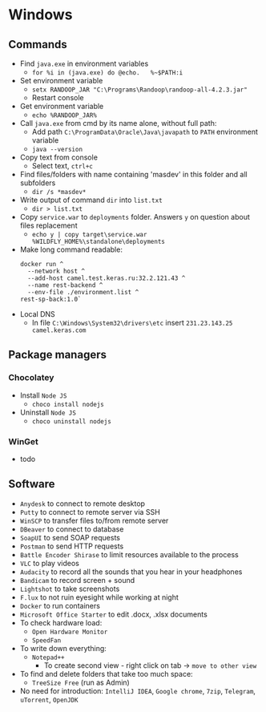 # Windows
## Commands
* Find `java.exe` in environment variables
  * `for %i in (java.exe) do @echo.   %~$PATH:i`
* Set environment variable
    * `setx RANDOOP_JAR "C:\Programs\Randoop\randoop-all-4.2.3.jar"`
    * Restart console
* Get environment variable
    * `echo %RANDOOP_JAR%`
* Call `java.exe` from cmd by its name alone, without full path:
    * Add path `C:\ProgramData\Oracle\Java\javapath` to `PATH` environment variable
    * `java --version`
* Copy text from console
    * Select text, `ctrl+c`
* Find files/folders with name containing 'masdev' in this folder and all subfolders
    * `dir /s *masdev*`
* Write output of command `dir` into `list.txt`
    * `dir > list.txt`
* Copy `service.war` to `deployments` folder. Answers `y` on question about files replacement
    * `echo y | copy target\service.war %WILDFLY_HOME%\standalone\deployments`
* Make long command readable:
  ```
  docker run ^
    --network host ^
    --add-host camel.test.keras.ru:32.2.121.43 ^
    --name rest-backend ^
    --env-file ./environment.list ^
  rest-sp-back:1.0` 
  ```
* Local DNS
  * In file `C:\Windows\System32\drivers\etc` insert `231.23.143.25 camel.keras.com`

## Package managers
### Chocolatey
* Install `Node JS`
    * `choco install nodejs`
* Uninstall `Node JS`
    * `choco uninstall nodejs`
### WinGet
* todo

## Software
* `Anydesk` to connect to remote desktop
* `Putty` to connect to remote server via SSH
* `WinSCP` to transfer files to/from remote server
* `DBeaver` to connect to database
* `SoapUI` to send SOAP requests
* `Postman` to send HTTP requests
* `Battle Encoder Shirase` to limit resources available to the process
* `VLC` to play videos
* `Audacity` to record all the sounds that you hear in your headphones
* `Bandicam` to record screen + sound
* `Lightshot` to take screenshots
* `F.lux` to not ruin eyesight while working at night
* `Docker` to run containers
* `Microsoft Office Starter` to edit .docx, .xlsx documents
* To check hardware load:
    * `Open Hardware Monitor`
    * `SpeedFan`
* To write down everything:
    * `Notepad++` 
        * To create second view - right click on tab -> `move to other view`
* To find and delete folders that take too much space:
    * `TreeSize Free` (run as Admin)
* No need for introduction:
    `IntelliJ IDEA`, `Google chrome`, `7zip`, `Telegram`, `uTorrent`, `OpenJDK`
